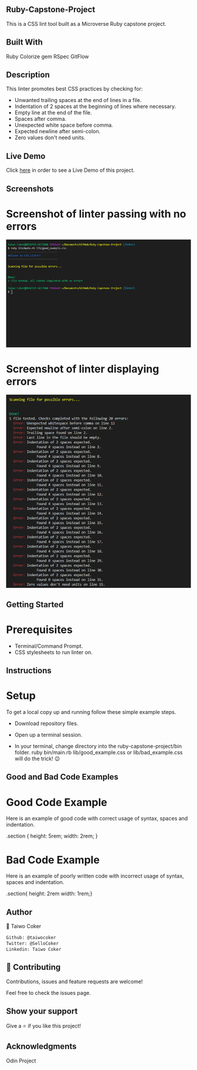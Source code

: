 ## Ruby-Capstone-Project

This is a CSS lint tool built as a Microverse Ruby capstone project.

## Built With
  Ruby
  Colorize gem
  RSpec
  GitFlow

## Description
  This linter promotes best CSS practices by checking for:

  * Unwanted trailing spaces at the end of lines in a file.
  * Indentation of 2 spaces at the beginning of lines where necessary.
  * Empty line at the end of the file.
  * Spaces after comma.
  * Unexpected white space before comma.
  * Expected newline after semi-colon.
  * Zero values don't need units.

## Live Demo
  Click [here](https://www.loom.com/share/83e4bc18ff7442f7b3f84cee84c0d13e) in order to see a Live Demo of this project.

## Screenshots
# Screenshot of linter passing with no errors
![screenshot](images/good_test.PNG)

# Screenshot of linter displaying errors
![screenshot](images/bad_test.PNG)


## Getting Started
# Prerequisites
  * Terminal/Command Prompt.
  * CSS stylesheets to run linter on.

## Instructions
# Setup

To get a local copy up and running follow these simple example steps.

  * Download repository files.

  * Open up a terminal session.

  * In your terminal, change directory into the ruby-capstone-project/bin folder.
    ruby bin/main.rb lib/good_example.css or lib/bad_example.css will do the trick! 😉

## Good and Bad Code Examples
# Good Code Example
  Here is an example of good code with correct usage of syntax, spaces and indentation.

.section {
  height: 5rem;
  width: 2rem;
}

# Bad Code Example
 Here is an example of poorly written code with incorrect usage of syntax, spaces and indentation.

.section{
    height: 2rem
  width: 1rem;}


## Author
👤 Taiwo Coker

    Github: @taiwocoker
    Twitter: @SelloCoker
    Linkedin: Taiwo Coker

## 🤝 Contributing
  Contributions, issues and feature requests are welcome!

  Feel free to check the issues page.

## Show your support
  Give a ⭐️ if you like this project!

## Acknowledgments
  Odin Project